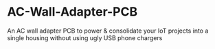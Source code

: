 # AC-Wall-Adapter-PCB
An AC wall adapter PCB to power &amp; consolidate your IoT projects into a single housing without using ugly USB phone chargers
